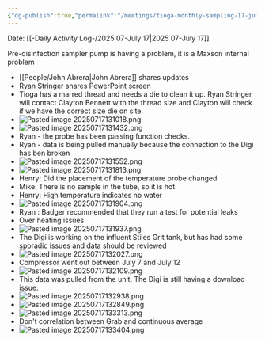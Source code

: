 ```yaml
---
{"dg-publish":true,"permalink":"/meetings/tioga-monthly-sampling-17-july-2025/","noteIcon":"","created":"2025-07-17T13:09:54.009-05:00"}
---
```


Date: [[-Daily Activity Log-/2025 07-July 17\|2025 07-July 17]]


 Pre-disinfection sampler pump is having a problem, it is a Maxson internal problem
- [[People/John Abrera\|John Abrera]] shares updates
- Ryan Stringer shares PowerPoint screen
- Tioga has a marred thread and needs a die to clean it up. Ryan Stringer will contact Clayton Bennett with the thread size and Clayton will check if we have the correct size die on site.
- ![Pasted image 20250717131018.png](/img/user/Pasted%20image%2020250717131018.png)
- ![Pasted image 20250717131432.png](/img/user/Pasted%20image%2020250717131432.png)
- Ryan - the probe has been passing function checks.
- Ryan - data is being pulled manually because the connection to the Digi has ben broken
- ![Pasted image 20250717131552.png](/img/user/Pasted%20image%2020250717131552.png)
- ![Pasted image 20250717131813.png](/img/user/Pasted%20image%2020250717131813.png)
- Henry: Did the placement of the temperature probe changed
- Mike: There is no sample in the tube, so it is hot
- Henry: High temperature indicates no water
- ![Pasted image 20250717131904.png](/img/user/Pasted%20image%2020250717131904.png)
- Ryan : Badger recommended that they run a test for potential leaks
- Over heating issues
- ![Pasted image 20250717131937.png](/img/user/Pasted%20image%2020250717131937.png)
- The Digi is working on the influent Stiles Grit tank, but has had some sporadic issues and data should be reviewed
- ![Pasted image 20250717132027.png](/img/user/Pasted%20image%2020250717132027.png)
- Compressor went out between July 7 and July 12
- ![Pasted image 20250717132109.png](/img/user/Pasted%20image%2020250717132109.png)
- This data was pulled from the unit. The Digi is still having a download issue.
- ![Pasted image 20250717132938.png](/img/user/Pasted%20image%2020250717132938.png)
- ![Pasted image 20250717132849.png](/img/user/Pasted%20image%2020250717132849.png)
- ![Pasted image 20250717133313.png](/img/user/Pasted%20image%2020250717133313.png)
- Don't correlation between Grab and continuous average
- ![Pasted image 20250717133404.png](/img/user/Pasted%20image%2020250717133404.png)